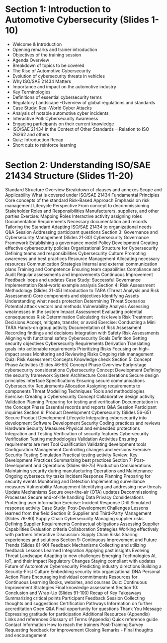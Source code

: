 # Section 1: Introduction to Automotive Cybersecurity (Slides 1-10)
- Welcome & Introduction
- Opening remarks and trainer introduction
- Objectives of the training session
- Agenda Overview
- Breakdown of topics to be covered
- The Rise of Automotive Cybersecurity
- Evolution of cybersecurity threats in vehicles
- Why ISO/SAE 21434 Matters
- Importance and impact on the automotive industry
- Key Terminologies
- Definitions of essential cybersecurity terms
- Regulatory Landscape
-Overview of global regulations and standards
- Case Study: Real-World Cyber Attacks
- Analysis of notable automotive cyber incidents
- Interactive Poll: Cybersecurity Awareness
- Engaging participants on their current knowledge
- ISO/SAE 21434 in the Context of Other Standards
--Relation to ISO 26262 and others 
- Quiz: Introduction Recap
- Short quiz to reinforce learning
# Section 2: Understanding ISO/SAE 21434 Structure (Slides 11-20)
Standard Structure Overview
Breakdown of clauses and annexes
Scope and Applicability
What is covered under ISO/SAE 21434
Fundamental Principles
Core concepts of the standard
Risk-Based Approach
Emphasis on risk management
Lifecycle Perspective
From concept to decommissioning
Stakeholder Roles and Responsibilities
Manufacturers, suppliers, and other parties
Exercise: Mapping Roles
Interactive activity assigning roles
Documentation Requirements
Necessary documentation and records
Tailoring the Standard
Adapting ISO/SAE 21434 to organizational needs
Q&A Session
Addressing participant questions
Section 3: Governance and Cybersecurity Management (Slides 21-30)
Cybersecurity Governance Framework
Establishing a governance model
Policy Development
Creating effective cybersecurity policies
Organizational Structure for Cybersecurity
Defining teams and responsibilities
Cybersecurity Culture
Promoting awareness and best practices
Resource Management
Allocating necessary resources
Communication Strategies
Internal and external communication plans
Training and Competence
Ensuring team capabilities
Compliance and Audit
Regular assessments and improvements
Continuous Improvement
Feedback loops and updates
Case Study: Successful Governance Implementation
Real-world example analysis
Section 4: Risk Assessment Methodology (Slides 31-45)
Introduction to TARA (Threat Analysis and Risk Assessment)
Core components and objectives
Identifying Assets
Understanding what needs protection
Determining Threat Scenarios
Potential attack vectors and methods
Vulnerability Analysis
Assessing weaknesses in the system
Impact Assessment
Evaluating potential consequences
Risk Determination
Calculating risk levels
Risk Treatment Decisions
Accept, mitigate, transfer, or avoid
Exercise: Conducting a Mini TARA
Hands-on group activity
Documentation of Risk Assessment
Recording findings and decisions
Integration with Safety Risk Assessments
Aligning with functional safety
Cybersecurity Goals Definition
Setting security objectives
Cybersecurity Requirements Derivation
Translating goals into actionable requirements
Prioritizing Risks
Focusing on high-impact areas
Monitoring and Reviewing Risks
Ongoing risk management
Quiz: Risk Assessment Concepts
Knowledge check
Section 5: Concept Phase Activities (Slides 46-55)
Concept Phase Overview
Early-stage cybersecurity considerations
Cybersecurity Concept Development
Defining the security framework
System Architecture Considerations
Secure design principles
Interface Specifications
Ensuring secure communications
Cybersecurity Requirements Allocation
Assigning requirements to components
Threat Modelling Techniques
Tools and methodologies
Exercise: Creating a Cybersecurity Concept
Collaborative design activity
Validation Planning
Preparing for testing and verification
Documentation in the Concept Phase
Essential records and reports
Q&A Session
Participant inquiries
Section 6: Product Development Cybersecurity (Slides 56-65)
Secure Product Development Lifecycle
Integrating cybersecurity into development
Software Development Security
Coding practices and reviews
Hardware Security Measures
Physical and embedded protections
Integration and Testing
Verification of security features
Cybersecurity Verification
Testing methodologies
Validation Activities
Ensuring requirements are met
Tool Qualification
Validating development tools
Configuration Management
Controlling changes and versions
Exercise: Security Testing Simulation
Practical testing activity
Review: Key Development Practices
Summarizing best practices
Section 7: Post-Development and Operations (Slides 66-75)
Production Considerations
Maintaining security during manufacturing
Operations and Maintenance
Ongoing cybersecurity tasks
Incident Response Planning
Preparing for security events
Monitoring and Detection
Implementing surveillance measures
Vulnerability Management
Identifying and addressing new threats
Update Mechanisms
Secure over-the-air (OTA) updates
Decommissioning Processes
Secure end-of-life handling
Data Privacy Considerations
Protecting user information
Exercise: Incident Response Drill
Simulated response activity
Case Study: Post-Development Challenges
Lessons learned from the field
Section 8: Supplier and Third-Party Management (Slides 76-80)
Supply Chain Cybersecurity
Managing supplier risks
Defining Supplier Requirements
Contractual obligations
Assessing Supplier Capabilities
Evaluation criteria
Collaboration Strategies
Working effectively with partners
Interactive Discussion: Supply Chain Risks
Sharing experiences and solutions
Section 9: Continuous Improvement and Future Trends (Slides 81-90)
Feedback Mechanisms
Collecting and utilizing feedback
Lessons Learned Integration
Applying past insights
Evolving Threat Landscape
Adapting to new challenges
Emerging Technologies
AI, IoT, and their impact
Regulatory Changes
Staying compliant with updates
Future of Automotive Cybersecurity
Predicting industry directions
Building a Security-First Culture
Embedding security into organizational DNA
Personal Action Plans
Encouraging individual commitments
Resources for Continuous Learning
Books, websites, and courses
Quiz: Continuous Improvement Strategies
Final knowledge assessment
Section 10: Conclusion and Wrap-Up (Slides 91-100)
Recap of Key Takeaways
Summarizing critical points
Participant Feedback Session
Collecting thoughts and suggestions
Certification Pathways
Information on further accreditation
Open Q&A
Final opportunity for questions
Thank You Message
Expressing gratitude for participation
Additional Resources (Appendix)
Links and references
Glossary of Terms (Appendix)
Quick reference guide
Contact Information
How to reach the trainers
Post-Training Survey
Requesting feedback for improvement
Closing Remarks - Final thoughts and encouragement
